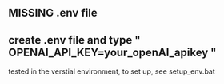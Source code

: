 ## MISSING .env file
## create .env file and type " OPENAI_API_KEY=your_openAI_apikey "

tested in the verstial environment, to set up, see setup_env.bat
